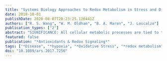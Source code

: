 ```yaml
---
title: "Systems Biology Approaches to Redox Metabolism in Stress and Disease States"
date: 2018-10-01
publishDate: 2020-08-07T20:23:25.126441Z
authors: ["R. S. Wang", "W. M. Oldham", "B. A. Maron", "J. Loscalzo"]
publication_types: ["2"]
abstract: "SIGNIFICANCE: All cellular metabolic processes are tied to the cellular redox environment. Therefore, maintaining redox homeostasis is critically important for normal cell function. Indeed, redox stress contributes to the pathobiology of many human diseases. The cellular redox response system is composed of numerous interconnected components, including free radicals, redox couples, protein thiols, enzymes, metabolites, and transcription factors. Moreover, interactions between and among these factors are regulated in time and space. Owing to their complexity, systems biology approaches to the characterization of the cellular redox response system may provide insights into novel homeostatic mechanisms and methods of therapeutic reprogramming. Recent Advances: The emergence and development of systems biology has brought forth a set of innovative technologies that provide new avenues for studying redox metabolism. This article will review these systems biology approaches and their potential application to the study of redox metabolism in stress and disease states. CRITICAL ISSUES: Clarifying the scope of biological intermediaries affected by dysregulated redox metabolism requires methods that are suitable for analyzing big datasets as classical methods that do not account for multiple interactions are unlikely to portray the totality of perturbed metabolic systems. FUTURE DIRECTIONS: Given the diverse redox microenvironments within cells, it will be important to improve the spatial resolution of omic approaches. Futures studies on the integration of multiple systems-based methods and heterogeneous omics data for redox metabolism are required to accelerate the development of the field of redox systems biology. Antioxid. Redox Signal. 29, 953-972."
featured: false
publication: "*Antioxidants & Redox Signaling*"
tags: ["*Disease", "*hypoxia", "*Oxidative Stress", "*redox metabolism", "*Systems Biology", "*thiol", "Animals", "Humans", "Oxidation-Reduction", "Reactive Oxygen Species/metabolism"]
doi: "10.1089/ars.2017.7256"
---
```


